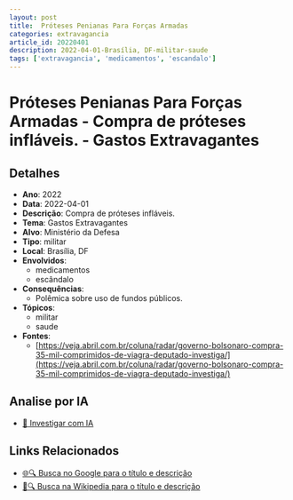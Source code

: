 ```yaml
---
layout: post
title:  Próteses Penianas Para Forças Armadas
categories: extravagancia
article_id: 20220401
description: 2022-04-01-Brasília, DF-militar-saude
tags: ['extravagancia', 'medicamentos', 'escandalo']
---
```


# Próteses Penianas Para Forças Armadas - Compra de próteses infláveis. - Gastos Extravagantes

## Detalhes
- **Ano**: 2022
- **Data**: 2022-04-01
- **Descrição**: Compra de próteses infláveis.
- **Tema**: Gastos Extravagantes
- **Alvo**: Ministério da Defesa
- **Tipo**: militar
- **Local**: Brasília, DF
- **Envolvidos**:
  - medicamentos
  - escândalo
- **Consequências**:
  - Polêmica sobre uso de fundos públicos.
- **Tópicos**:
  - militar
  - saude
- **Fontes**:
  - [https://veja.abril.com.br/coluna/radar/governo-bolsonaro-compra-35-mil-comprimidos-de-viagra-deputado-investiga/](https://veja.abril.com.br/coluna/radar/governo-bolsonaro-compra-35-mil-comprimidos-de-viagra-deputado-investiga/)

## Analise por IA
- [🤖 Investigar com IA](https://www.perplexity.ai/search?q=%22gastos%20estravagantes%20departamento%20p%C3%BAblico%20Brasil%22%20Pr%C3%B3teses%20Penianas%20Para%20For%C3%A7as%20Armadas%20Compra%20de%20pr%C3%B3teses%20infl%C3%A1veis.%20Bras%C3%ADlia%2C%20DF%202022-04-01)

## Links Relacionados
- [🌐🔍 Busca no Google para o título e descrição](https://www.google.com/search?q=%22gastos%20estravagantes%20departamento%20p%C3%BAblico%20Brasil%22%20Pr%C3%B3teses%20Penianas%20Para%20For%C3%A7as%20Armadas%20Compra%20de%20pr%C3%B3teses%20infl%C3%A1veis.%20Bras%C3%ADlia%2C%20DF%202022-04-01)
- [📖🔍 Busca na Wikipedia para o título e descrição](https://pt.wikipedia.org/w/index.php?search=%22gastos%20estravagantes%20departamento%20p%C3%BAblico%20Brasil%22%20Pr%C3%B3teses%20Penianas%20Para%20For%C3%A7as%20Armadas%20Compra%20de%20pr%C3%B3teses%20infl%C3%A1veis.%20Bras%C3%ADlia%2C%20DF%202022-04-01)

